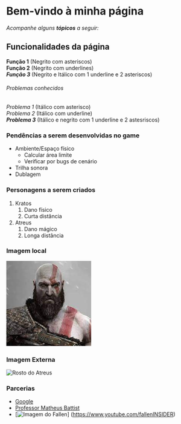 # Bem-vindo à minha página

_Acompanhe alguns **tópicos** a seguir:_

## Funcionalidades da página

**Função 1** (Negrito com asteriscos)<br> 
__Função 2__ (Negrito com underlines) <br>
_**Função 3**_ (Negrito e Itálico com  1 underline e 2 asteriscos)

###### Problemas conhecidos

*Problema 1* (Itálico com asterisco) <br>
_Problema 2_ (Itálico com underline) <br>
_**Problema 3**_ (Itálico e negrito com 1 underline e 2 astesriscos)

### Pendências a serem desenvolvidas no game

* Ambiente/Espaço físico
    * Calcular área limite
    * Verificar por bugs de cenário
* Trilha sonora
* Dublagem

### Personagens a serem criados

1. Kratos
    1. Dano físico
    2. Curta distância
2. Atreus
    1. Dano mágico
    2. Longa distância

### Imagem local

![Rosto do Kratos](./imgs/Kratos.jpg)

### Imagem Externa

![Rosto do Atreus](https://static.wikia.nocookie.net/godofwar/images/b/be/Atreus.png/revision/latest?cb=20180510140038&path-prefix=pt-br)

### Parcerias 

* [Google](https://www.google.com)
* [Professor Matheus Battist](https://www.github.com/matheusbattisti)
* [![Imagem do Fallen](https://forbes.com.br/wp-content/uploads/2019/01/fallen-768x509.jpg)] (https://www.youtube.com/fallenINSIDER)